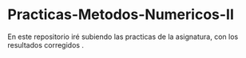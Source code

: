 # Practicas-Metodos-Numericos-II
En este repositorio iré subiendo las practicas de la asignatura, con los resultados corregidos . 
